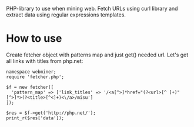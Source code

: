 PHP-library to use when mining web. Fetch URLs using curl library and extract data using regular expressions templates.

# How to use

Create fetcher object with patterns map and just get() needed url. Let's get all links with titles from php.net:

```
namespace webminer;
require 'fetcher.php';

$f = new fetcher([
  'pattern_map' => ['link_titles' => '/<a[^>]*href="(?<url>[^ ]+)"[^>]*>(?<title>[^<]+)<\/a>/misu']
]);

$res = $f->get('http://php.net/');
print_r($res['data']);
```
